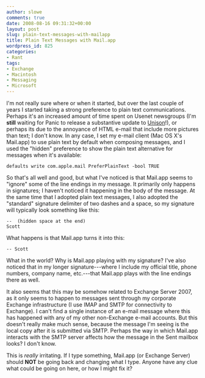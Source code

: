 ```yaml
---
author: slowe
comments: true
date: 2008-08-16 09:31:32+00:00
layout: post
slug: plain-text-messages-with-mailapp
title: Plain Text Messages with Mail.app
wordpress_id: 825
categories:
- Rant
tags:
- Exchange
- Macintosh
- Messaging
- Microsoft
---
```


I'm not really sure where or when it started, but over the last couple of years I started taking a strong preference to plain text communications. Perhaps it's an increased amount of time spent on Usenet newsgroups (I'm **still** waiting for Panic to release a substantive update to [Unison](http://www.panic.com/unison/)!), or perhaps its due to the annoyance of HTML e-mail that include more pictures than text; I don't know. In any case, I set my e-mail client (Mac OS X's Mail.app) to use plain text by default when composing messages, and I used the "hidden" preference to show the plain text alternative for messages when it's available:

	defaults write com.apple.mail PreferPlainText -bool TRUE

So that's all well and good, but what I've noticed is that Mail.app seems to "ignore" some of the line endings in my message. It primarily only happens in signatures; I haven't noticed it happening in the body of the message. At the same time that I adopted plain text messages, I also adopted the "standard" signature delimiter of two dashes and a space, so my signature will typically look something like this:

	--  (hidden space at the end)  
	Scott

What happens is that Mail.app turns it into this:

	-- Scott

What in the world? Why is Mail.app playing with my signature? I've also noticed that in my longer signature---where I include my official title, phone numbers, company name, etc.---that Mail.app plays with the line endings there as well.

It also seems that this may be somehow related to Exchange Server 2007, as it only seems to happen to messages sent through my corporate Exchange infrastructure (I use IMAP and SMTP for connectivity to Exchange). I can't find a single instance of an e-mail message where this has happened with any of my other non-Exchange e-mail accounts. But this doesn't really make much sense, because the message I'm seeing is the local copy after it is submitted via SMTP. Perhaps the way in which Mail.app interacts with the SMTP server affects how the message in the Sent mailbox looks? I don't know.

This is _really_ irritating. If I type something, Mail.app (or Exchange Server) should **NOT** be going back and changing what I type. Anyone have any clue what could be going on here, or how I might fix it?
